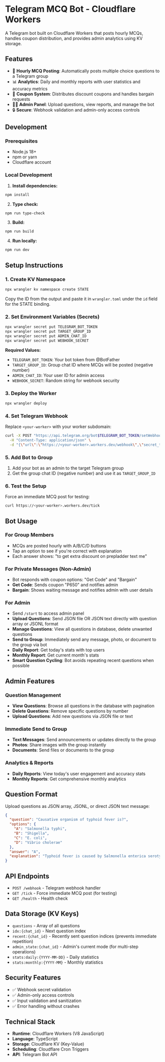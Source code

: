 # Telegram MCQ Bot - Cloudflare Workers

A Telegram bot built on Cloudflare Workers that posts hourly MCQs, handles coupon distribution, and provides admin analytics using KV storage.

## Features

- 🧠 **Hourly MCQ Posting**: Automatically posts multiple choice questions to a Telegram group
- 📊 **Analytics**: Daily and monthly reports with user statistics and accuracy metrics
- 🎫 **Coupon System**: Distributes discount coupons and handles bargain requests
- 👨‍💼 **Admin Panel**: Upload questions, view reports, and manage the bot
- 🔒 **Secure**: Webhook validation and admin-only access controls

## Development

### Prerequisites
- Node.js 18+ 
- npm or yarn
- Cloudflare account

### Local Development

1. **Install dependencies:**
```bash
npm install
```

2. **Type check:**
```bash
npm run type-check
```

3. **Build:**
```bash
npm run build
```

4. **Run locally:**
```bash
npm run dev
```

## Setup Instructions

### 1. Create KV Namespace

```bash
npx wrangler kv namespace create STATE
```

Copy the ID from the output and paste it in `wrangler.toml` under the `id` field for the STATE binding.

### 2. Set Environment Variables (Secrets)

```bash
npx wrangler secret put TELEGRAM_BOT_TOKEN
npx wrangler secret put TARGET_GROUP_ID
npx wrangler secret put ADMIN_CHAT_ID
npx wrangler secret put WEBHOOK_SECRET
```

**Required Values:**
- `TELEGRAM_BOT_TOKEN`: Your bot token from @BotFather
- `TARGET_GROUP_ID`: Group chat ID where MCQs will be posted (negative number)
- `ADMIN_CHAT_ID`: Your user ID for admin access
- `WEBHOOK_SECRET`: Random string for webhook security

### 3. Deploy the Worker

```bash
npx wrangler deploy
```

### 4. Set Telegram Webhook

Replace `<your-worker>` with your worker subdomain:

```bash
curl -X POST "https://api.telegram.org/bot$TELEGRAM_BOT_TOKEN/setWebhook" \
  -H "Content-Type: application/json" \
  -d "{\"url\":\"https://<your-worker>.workers.dev/webhook\",\"secret_token\":\"$WEBHOOK_SECRET\"}"
```

### 5. Add Bot to Group

1. Add your bot as an admin to the target Telegram group
2. Get the group chat ID (negative number) and use it as `TARGET_GROUP_ID`

### 6. Test the Setup

Force an immediate MCQ post for testing:

```bash
curl https://<your-worker>.workers.dev/tick
```

## Bot Usage

### For Group Members
- MCQs are posted hourly with A/B/C/D buttons
- Tap an option to see if you're correct with explanation
- Each answer shows: "to get extra discount on prepladder text me"

### For Private Messages (Non-Admin)
- Bot responds with coupon options: "Get Code" and "Bargain"
- **Get Code**: Sends coupon "P650" and notifies admin
- **Bargain**: Shows waiting message and notifies admin with user details

### For Admin
- Send `/start` to access admin panel
- **Upload Questions**: Send JSON file OR JSON text directly with question array or JSONL format
- **Manage Questions**: View all questions in database, delete unwanted questions
- **Send to Group**: Immediately send any message, photo, or document to the group via bot
- **Daily Report**: Get today's stats with top users
- **Monthly Report**: Get current month's stats
- **Smart Question Cycling**: Bot avoids repeating recent questions when possible

## Admin Features

### Question Management
- **View Questions**: Browse all questions in the database with pagination
- **Delete Questions**: Remove specific questions by number
- **Upload Questions**: Add new questions via JSON file or text

### Immediate Send to Group
- **Text Messages**: Send announcements or updates directly to the group
- **Photos**: Share images with the group instantly
- **Documents**: Send files or documents to the group

### Analytics & Reports
- **Daily Reports**: View today's user engagement and accuracy stats
- **Monthly Reports**: Get comprehensive monthly analytics

## Question Format

Upload questions as JSON array, JSONL, or direct JSON text message:

```json
{
  "question": "Causative organism of typhoid fever is?",
  "options": {
    "A": "Salmonella typhi",
    "B": "Shigella", 
    "C": "E. coli",
    "D": "Vibrio cholerae"
  },
  "answer": "A",
  "explanation": "Typhoid fever is caused by Salmonella enterica serotype Typhi."
}
```

## API Endpoints

- `POST /webhook` - Telegram webhook handler
- `GET /tick` - Force immediate MCQ post (for testing)
- `GET /health` - Health check

## Data Storage (KV Keys)

- `questions` - Array of all questions
- `idx:{chat_id}` - Next question index
- `recent:{chat_id}` - Recently sent question indices (prevents immediate repetition)
- `admin_state:{chat_id}` - Admin's current mode (for multi-step operations)
- `stats:daily:{YYYY-MM-DD}` - Daily statistics
- `stats:monthly:{YYYY-MM}` - Monthly statistics

## Security Features

- ✅ Webhook secret validation
- ✅ Admin-only access controls
- ✅ Input validation and sanitization
- ✅ Error handling without crashes

## Technical Stack

- **Runtime**: Cloudflare Workers (V8 JavaScript)
- **Language**: TypeScript
- **Storage**: Cloudflare KV (Key-Value)
- **Scheduling**: Cloudflare Cron Triggers
- **API**: Telegram Bot API
